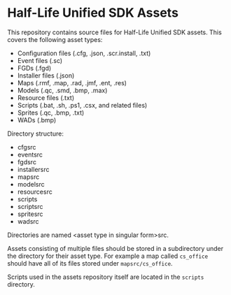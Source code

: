 # Half-Life Unified SDK Assets

This repository contains source files for Half-Life Unified SDK assets. This covers the following asset types:
* Configuration files (.cfg, .json, .scr.install, .txt)
* Event files (.sc)
* FGDs (.fgd)
* Installer files (.json)
* Maps (.rmf, .map, .rad, .jmf, .ent, .res)
* Models (.qc, .smd, .bmp, .max)
* Resource files (.txt)
* Scripts (.bat, .sh, .ps1, .csx, and related files)
* Sprites (.qc, .bmp, .txt)
* WADs (.bmp)

Directory structure:
* cfgsrc
* eventsrc
* fgdsrc
* installersrc
* mapsrc
* modelsrc
* resourcesrc
* scripts
* scriptsrc
* spritesrc
* wadsrc
	
Directories are named &lt;asset type in singular form&gt;src.

Assets consisting of multiple files should be stored in a subdirectory under the directory for their asset type.
For example a map called `cs_office` should have all of its files stored under `mapsrc/cs_office`.

Scripts used in the assets repository itself are located in the `scripts` directory.
